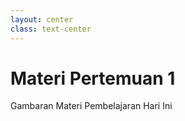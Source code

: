 ```yaml
---
layout: center
class: text-center
---
```


# Materi Pertemuan 1
Gambaran Materi Pembelajaran Hari Ini